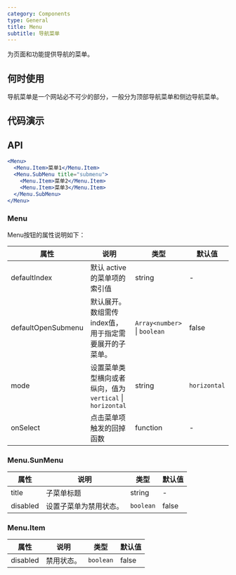 ```yaml
---
category: Components
type: General
title: Menu
subtitle: 导航菜单
---
```


为页面和功能提供导航的菜单。

## 何时使用

导航菜单是一个网站必不可少的部分，一般分为顶部导航菜单和侧边导航菜单。

## 代码演示

## API

```jsx
<Menu>
  <Menu.Item>菜单1</Menu.Item>
  <Menu.SubMenu title="submenu">
    <Menu.Item>菜单2</Menu.Item>
    <Menu.Item>菜单3</Menu.Item>
  </Menu.SubMenu>
</Menu>
```

### Menu
Menu按钮的属性说明如下：

| 属性 | 说明 | 类型 | 默认值 |
| --- | --- | --- | --- |
| defaultIndex | 默认 active 的菜单项的索引值 | string | - |
| defaultOpenSubmenu | 默认展开。数组需传index值，用于指定需要展开的子菜单。 | `Array<number>` \| `boolean` | false |
| mode | 设置菜单类型横向或者纵向，值为`vertical` \| `horizontal` | string | `horizontal` |
| onSelect |点击菜单项触发的回掉函数 | function | - |

### Menu.SunMenu
| 属性 | 说明 | 类型 | 默认值 |
| --- | --- | --- | --- |
| title | 子菜单标题 | string | - |
| disabled | 设置子菜单为禁用状态。 | `boolean` | false |

### Menu.Item
| 属性 | 说明 | 类型 | 默认值 |
| --- | --- | --- | --- |
| disabled | 禁用状态。 | `boolean` | false |

<style>
[id^="components-button-demo-"] .ant-btn {
  margin-right: 8px;
  margin-bottom: 12px;
}
[id^="components-button-demo-"] .ant-btn-group > .ant-btn {
  margin-right: 0;
}
</style>
